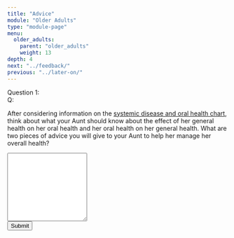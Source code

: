 ```yaml
---
title: "Advice"
module: "Older Adults"
type: "module-page"
menu:
  older_adults:
    parent: "older_adults"
    weight: 13
depth: 4
next: "../feedback/"
previous: "../later-on/"
---
```

<form method="post" action="."><div class="pageblock">







  


<div class="cases"><div class="casetitle">Question 1:</div><div class="casecontent"><div class="casequestion"><div class="casequestion-text clearfix"><div class="q-mod5">Q:</div><div class="question-text"><p>After considering information on the <a href="https://pass.ccnmtl.columbia.edu/module-four/older-adults/medical-comorbidities/" target="_blank"> systemic disease and oral health chart</a>, think about what your Aunt should know about the effect of her general health on her oral health and her oral health on her general health.  What are two pieces of advice  you will give to your Aunt to help her manage her overall health?</p></div></div><textarea rows="10" name="question146" class="form-control"></textarea></div></div></div>



  <script src="/media/quizblock/js/quizshow.js"></script>



</div><div class="submit-container"><input class="btn btn-info btn-submit-section" type="submit" value="Submit" /></div></form>